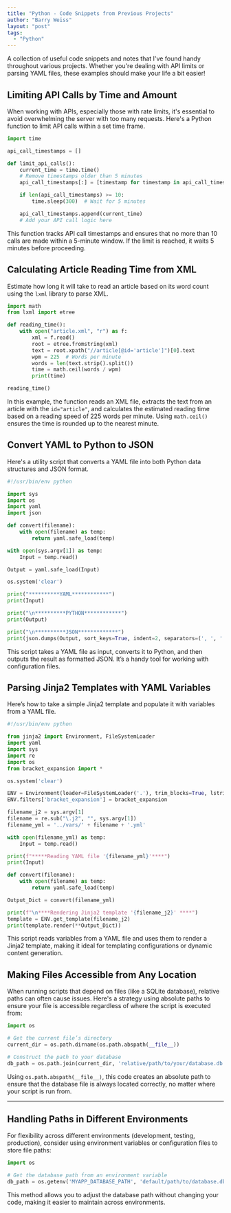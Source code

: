 ```yaml
---
title: "Python - Code Snippets from Previous Projects"
author: "Barry Weiss"
layout: "post"
tags:
  - "Python"
---
```


A collection of useful code snippets and notes that I've found handy throughout various projects. Whether you're dealing with API limits or parsing YAML files, these examples should make your life a bit easier!

## Limiting API Calls by Time and Amount

When working with APIs, especially those with rate limits, it's essential to avoid overwhelming the server with too many requests. Here's a Python function to limit API calls within a set time frame.

```python
import time

api_call_timestamps = []

def limit_api_calls():
    current_time = time.time()
    # Remove timestamps older than 5 minutes
    api_call_timestamps[:] = [timestamp for timestamp in api_call_timestamps if timestamp > current_time - 300]

    if len(api_call_timestamps) >= 10:
        time.sleep(300)  # Wait for 5 minutes

    api_call_timestamps.append(current_time)
    # Add your API call logic here
```

This function tracks API call timestamps and ensures that no more than 10 calls are made within a 5-minute window. If the limit is reached, it waits 5 minutes before proceeding.

## Calculating Article Reading Time from XML

Estimate how long it will take to read an article based on its word count using the `lxml` library to parse XML.

```python
import math
from lxml import etree

def reading_time():
    with open("article.xml", "r") as f:
        xml = f.read()
        root = etree.fromstring(xml)
        text = root.xpath("//article[@id='article']")[0].text
        wpm = 225  # Words per minute
        words = len(text.strip().split())
        time = math.ceil(words / wpm)
        print(time)

reading_time()
```

In this example, the function reads an XML file, extracts the text from an article with the `id="article"`, and calculates the estimated reading time based on a reading speed of 225 words per minute. Using `math.ceil()` ensures the time is rounded up to the nearest minute.

## Convert YAML to Python to JSON

Here's a utility script that converts a YAML file into both Python data structures and JSON format.

```python
#!/usr/bin/env python

import sys
import os
import yaml
import json

def convert(filename):
    with open(filename) as temp:
        return yaml.safe_load(temp)

with open(sys.argv[1]) as temp:
    Input = temp.read()

Output = yaml.safe_load(Input)

os.system('clear')

print("**********YAML************")
print(Input)

print("\n**********PYTHON************")
print(Output)

print("\n**********JSON*************")
print(json.dumps(Output, sort_keys=True, indent=2, separators=(', ', ': ')))
```

This script takes a YAML file as input, converts it to Python, and then outputs the result as formatted JSON. It’s a handy tool for working with configuration files.

## Parsing Jinja2 Templates with YAML Variables

Here’s how to take a simple Jinja2 template and populate it with variables from a YAML file.

```python
#!/usr/bin/env python

from jinja2 import Environment, FileSystemLoader
import yaml
import sys
import re
import os
from bracket_expansion import *

os.system('clear')

ENV = Environment(loader=FileSystemLoader('.'), trim_blocks=True, lstrip_blocks=True)
ENV.filters['bracket_expansion'] = bracket_expansion

filename_j2 = sys.argv[1]
filename = re.sub("\.j2", "", sys.argv[1])
filename_yml = '../vars/' + filename + '.yml'

with open(filename_yml) as temp:
    Input = temp.read()

print(f"*****Reading YAML file '{filename_yml}'****")
print(Input)

def convert(filename):
    with open(filename) as temp:
        return yaml.safe_load(temp)

Output_Dict = convert(filename_yml)

print(f"\n****Rendering Jinja2 template '{filename_j2}' ****")
template = ENV.get_template(filename_j2)
print(template.render(**Output_Dict))
```

This script reads variables from a YAML file and uses them to render a Jinja2 template, making it ideal for templating configurations or dynamic content generation.

## Making Files Accessible from Any Location

When running scripts that depend on files (like a SQLite database), relative paths can often cause issues. Here's a strategy using absolute paths to ensure your file is accessible regardless of where the script is executed from:

```python
import os

# Get the current file’s directory
current_dir = os.path.dirname(os.path.abspath(__file__))

# Construct the path to your database
db_path = os.path.join(current_dir, 'relative/path/to/your/database.db')
```

Using `os.path.abspath(__file__)`, this code creates an absolute path to ensure that the database file is always located correctly, no matter where your script is run from.

---

## Handling Paths in Different Environments

For flexibility across different environments (development, testing, production), consider using environment variables or configuration files to store file paths:

```python
import os

# Get the database path from an environment variable
db_path = os.getenv('MYAPP_DATABASE_PATH', 'default/path/to/database.db')
```

This method allows you to adjust the database path without changing your code, making it easier to maintain across environments.
